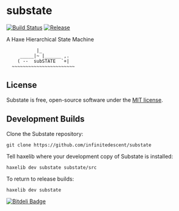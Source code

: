 substate
=================================
[![Build Status](https://travis-ci.org/infinitedescent/substate.svg?branch=master)](https://travis-ci.org/infinitedescent/substate) [![Release](http://img.shields.io/github/release/infinitedescent/substate.svg)](https://github.com/infinitedescent/substate/releases)

A Haxe Hierarchical State Machine

               |_
         _____|~ |______ ,.
        ( --  subSTATE  `+|   
      ~~~~~~~~~~~~~~~~~~~~~~~
    

License
------------

Substate is free, open-source software under the [MIT license](LICENSE.md).

Development Builds
------------

Clone the Substate repository:

    git clone https://github.com/infinitedescent/substate

Tell haxelib where your development copy of Substate is installed:

    haxelib dev substate substate/src

To return to release builds:

    haxelib dev substate

[![Bitdeli Badge](https://d2weczhvl823v0.cloudfront.net/infinitedescent/substate/trend.png)](https://bitdeli.com/free "Bitdeli Badge")

